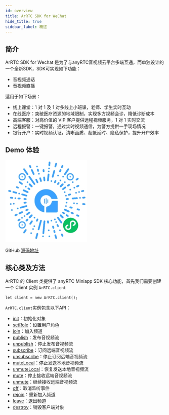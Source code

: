 ```yaml
---
id: overview
title: ArRTC SDK for WeChat
hide_title: true
sidebar_label: 概述
---
```


## 简介

ArRTC SDK for Wechat 是为了与anyRTC音视频云平台多端互通，而单独设计的一个全新SDK，SDK可实现如下功能：

- 音视频通话
- 音视频直播


适用于如下场景：

- 线上课堂：1 对 1 及 1 对多线上小班课，老师、学生实时互动
- 在线医疗：突破医疗资源的地域限制，实现多方视频会诊，降低诊断成本
- 高端客服：对高价值的 VIP 客户提供远程视频服务，1 对 1 实时交流
- 远程报警：一键报警，通过实时视频通信，为警方提供一手现场情况
- 银行开户：实时视频认证，清晰画质、超低延时、隐私保护，提升开户效率


## Demo 体验

![Demo 二维码](./assets/demo_qrcode.jpg)

GitHub [源码地址](https://github.com/anyRTC/ArMiniappSDK)

## 核心类及方法


ArRTC 的 Client 类提供了 anyRTC Miniapp SDK 核心功能，首先我们需要创建一个 Client 实例 `ArRTC.client`

```
let client = new ArRTC.client();
```

`ArRTC.client`实例包含以下API：

- [init](../api/client#init)：初始化对象
- [setRole](../api/client#setRole)：设置用户角色
- [join](../api/client#join)：加入频道
- [publish](../api/client#publish)：发布音视频流
- [unpublish](../api/client#unpublish)：停止发布音视频流
- [subscribe](../api/client#subscribe)：订阅远端音视频流
- [unsubscribe](../api/client#unsubscribe)：停止订阅远端音视频流
- [muteLocal](../api/client#muteLocal)：停止发送本地音视频流
- [unmuteLocal](../api/client#unmuteLocal)：恢复发送本地音视频流
- [mute](../api/client#mute)：停止接收远端音视频流
- [unmute](../api/client#unmute)：继续接收远端音视频流
- [off](../api/client#off)：取消监听事件
- [rejoin](../api/client#rejoin)：重新加入频道
- [leave](../api/client#leave)：退出频道
- [destroy](../api/client#destroy)：销毁客户端对象


